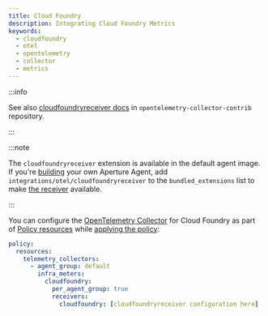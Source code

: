 ```yaml
---
title: Cloud Foundry
description: Integrating Cloud Foundry Metrics
keywords:
  - cloudfoundry
  - otel
  - opentelemetry
  - collector
  - metrics
---
```


:::info

See also [cloudfoundryreceiver docs][receiver] in
`opentelemetry-collector-contrib` repository.

:::

:::note

The `cloudfoundryreceiver` extension is available in the default agent image. If
you're [building][build] your own Aperture Agent, add
`integrations/otel/cloudfoundryreceiver` to the `bundled_extensions` list to
make [the receiver][receiver] available.

:::

You can configure the [OpenTelemetry Collector][opentelemetry-collector] for
Cloud Foundry as part of [Policy resources][policy-resources] while [applying
the policy][applying-policy]:

```yaml
policy:
  resources:
    telemetry_collectors:
      - agent_group: default
        infra_meters:
          cloudfoundry:
            per_agent_group: true
            receivers:
              cloudfoundry: [cloudfoundryreceiver configuration here]
```

[build]: /reference/aperturectl/build/agent/agent.md
[receiver]:
  https://github.com/open-telemetry/opentelemetry-collector-contrib/tree/main/receiver/cloudfoundryreceiver
[opentelemetry-collector]: /reference/policies/spec.md#telemetry-collector
[applying-policy]: /use-cases/use-cases.md
[policy-resources]: /reference/policies/spec.md#resources
